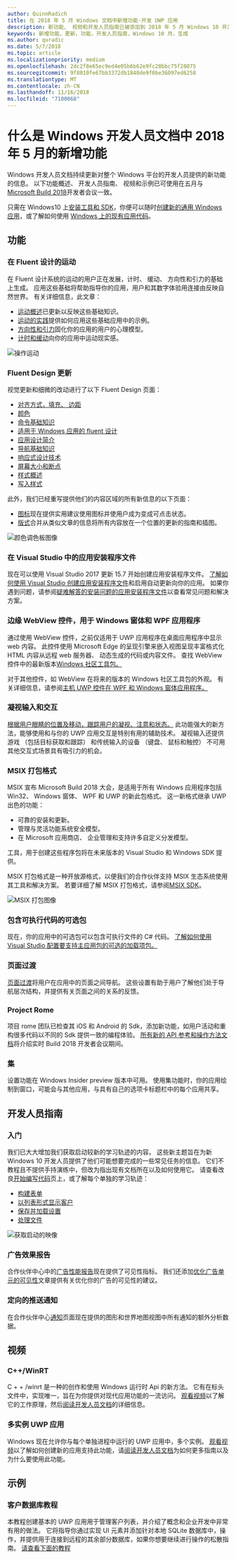 ```yaml
---
author: QuinnRadich
title: 在 2018 年 5 月 Windows 文档中新增功能-开发 UWP 应用
description: 新功能、 视频和开发人员指南已被添加到 2018 年 5 月 Windows 10 开发人员文档和 Microsoft Build 会议。
keywords: 新增功能，更新，功能，开发人员指南，Windows 10 月，生成
ms.author: quradic
ms.date: 5/7/2018
ms.topic: article
ms.localizationpriority: medium
ms.openlocfilehash: 2dc2f8e65ec9ed4e05b6b62e9fc28bbc75f28075
ms.sourcegitcommit: 9f8010fe67bb3372db1840de9f0be36097ed6258
ms.translationtype: MT
ms.contentlocale: zh-CN
ms.lasthandoff: 11/16/2018
ms.locfileid: "7100068"
---
```

# <a name="whats-new-in-the-windows-developer-docs-in-may-2018"></a>什么是 Windows 开发人员文档中 2018 年 5 月的新增功能

Windows 开发人员文档持续更新对整个 Windows 平台的开发人员提供的新功能的信息。 以下功能概述、 开发人员指南、 视频和示例已可使用在五月与[Microsoft Build 2018](https://www.microsoft.com/build)开发者会议一致。

只需在 Windows10 上[安装工具和 SDK](http://go.microsoft.com/fwlink/?LinkId=821431)，你便可以随时[创建新的通用 Windows 应用](../get-started/create-uwp-apps.md)，或了解如何使用 [Windows 上的现有应用代码](../porting/index.md)。

## <a name="features"></a>功能

### <a name="motion-in-fluent-design"></a>在 Fluent 设计的运动

在 Fluent 设计系统的运动的用户正在发展，计时、 缓动、 方向性和引力的基础上生成。 应用这些基础将帮助指导你的应用，用户和其数字体验用连接由反映自然世界。 有关详细信息，此文章：

* [运动概述](../design/motion/index.md)已更新以反映这些基础知识。
* [运动的实践](../design/motion/motion-in-practice.md)提供如何应用这些基础应用中的示例。
* [方向性和引力](../design/motion/directionality-and-gravity.md)固化你的应用的用户的心理模型。
* [计时和缓动](../design/motion/timing-and-easing.md)向你的应用中运动现实感。

![操作运动](../design/motion/images/contextual.gif)

### <a name="fluent-design-updates"></a>Fluent Design 更新

视觉更新和细微的改动进行了以下 Fluent Design 页面：

* [对齐方式，填充、 边距](../design/layout/alignment-margin-padding.md)
* [颜色](../design/style/color.md)
* [命令基础知识](../design/basics/commanding-basics.md)
* [适用于 Windows 应用的 fluent 设计](../design/fluent-design-system/index.md)
* [应用设计简介](../design/basics/design-and-ui-intro.md)
* [导航基础知识](../design/basics/navigation-basics.md)
* [响应式设计技术](../design/layout/responsive-design.md)
* [屏幕大小和断点](../design/layout/screen-sizes-and-breakpoints-for-responsive-design.md)
* [样式概述](../design/style/index.md)
* [写入样式](../design/style/writing-style.md)

此外，我们已经重写提供他们的内容区域的所有新信息的以下页面：

* [图标](../design/style/icons.md)现在提供实用建议使用图标并使用户成为变成可点击状态。
* [版式](../design/style/typography.md)合并从类似文章的信息将所有内容放在一个位置的更新的指南和插图。

![颜色调色板图像](../design/style/images/color/accent-color-palette.svg)

### <a name="app-installer-files-in-visual-studio"></a>在 Visual Studio 中的应用安装程序文件

现在可以使用 Visual Studio 2017 更新 15.7 开始创建应用安装程序文件。 [了解如何使用 Visual Studio 创建应用安装程序文件](../packaging/create-appinstallerfile-vs.md)和启用自动更新向你的应用。 如果你遇到问题，请参阅[疑难解答的安装问题的应用安装程序文件](../packaging/troubleshoot-appinstaller-issues.md)以查看常见问题和解决方案。

### <a name="edge-webview-control-for-windows-forms-and-wpf-applications"></a>边缘 WebView 控件，用于 Windows 窗体和 WPF 应用程序

通过使用 WebView 控件，之前仅适用于 UWP 应用程序在桌面应用程序中显示 web 内容。 此控件使用 Microsoft Edge 的呈现引擎来嵌入视图呈现丰富格式化 HTML 内容从远程 web 服务器、 动态生成的代码或内容文件。 查找 WebView 控件中的最新版本[Windows 社区工具包。](https://docs.microsoft.com/windows/uwpcommunitytoolkit/)

对于其他控件，如 WebView 在将来的版本的 Windows 社区工具包的外观。 有关详细信息，请参阅[主机 UWP 控件在 WPF 和 Windows 窗体应用程序。](https://docs.microsoft.com/windows/uwp/xaml-platform/xaml-host-controls)

### <a name="gaze-input-and-interactions"></a>凝视输入和交互

[根据用户眼睛的位置及移动，跟踪用户的凝视、注意和状态。](../design/input/gaze-interactions.md) 此功能强大的新方法，能够使用和与你的 UWP 应用交互是特别有用的辅助技术。 凝视输入还提供游戏 （包括目标获取和跟踪） 和传统输入的设备 （键盘、 鼠标和触控） 不可用其他交互式场景具有吸引力的机会。

### <a name="msix-packaging-format"></a>MSIX 打包格式

MSIX 宣布 Microsoft Build 2018 大会，是适用于所有 Windows 应用程序包括 Win32、 Windows 窗体、 WPF 和 UWP 的新此包格式。 这一新格式继承 UWP 出色的功能：

* 可靠的安装和更新。 
* 管理与灵活功能系统安全模型。
* 在 Microsoft 应用商店、 企业管理和支持许多自定义分发模型。

工具，用于创建这些程序包将在未来版本的 Visual Studio 和 Windows SDK 提供。

MSIX 打包格式是一种开放源格式，以便我们的合作伙伴支持 MSIX 生态系统使用其工具和解决方案。 若要详细了解 MSIX 打包格式，请参阅[MSIX SDK](https://github.com/Microsoft/msix-packaging)。 

![MSIX 打包图像](images/msix.png)

### <a name="optional-packages-with-executable-code"></a>包含可执行代码的可选包

现在，你的应用中的可选包可以包含可执行文件的 C# 代码。 [了解如何使用 Visual Studio 配置要支持主应用包的可选的加载项包。](../packaging/optional-packages-with-executable-code.md)

### <a name="page-transitions"></a>页面过渡

[页面过渡](../design/motion/page-transitions.md)将用户在应用中的页面之间导航。 这些设置有助于用户了解他们处于导航层次结构，并提供有关页面之间的关系的反馈。

### <a name="project-rome"></a>Project Rome

项目 rome 团队已检查其 iOS 和 Android 的 Sdk，添加新功能，如用户活动和重构很多代码以不同的 Sdk 提供一致的编程体验。 [所有新的 API 参考和操作方法文档](https://docs.microsoft.com/windows/project-rome/)将介绍实时 Build 2018 开发者会议期间。

### <a name="sets"></a>集

设置功能在 Windows Insider preview 版本中可用。 使用集功能时，你的应用绘制到窗口，可能会与其他应用，与具有自己的选项卡标题栏中的每个应用共享。 

## <a name="developer-guidance"></a>开发人员指南

### <a name="get-started"></a>入门

我们已大大增加我们获取启动较新的学习轨迹的内容。 这些新主题旨在为新 Windows 10 开发人员提供了他们可能想要完成的一些常见任务的信息。 它们不教程且不提供手持演练中，但改为指出现有文档所在以及如何使用它。 请查看改良[开始编写代码](../get-started/create-uwp-apps.md)页上，或了解每个单独的学习轨迹：

* [构建表单](../get-started/construct-form-learning-track.md)
* [以列表形式显示客户](../get-started/display-customers-in-list-learning-track.md)
* [保存并加载设置](../get-started/settings-learning-track.md)
* [处理文件](../get-started/fileio-learning-track.md)

![获取启动的映像](../get-started/images/build-your-app.png)

### <a name="advertising-performance-report"></a>广告效果报告

合作伙伴中心中的[广告性能报告](../publish/advertising-performance-report.md)现在提供了可见性指标。 我们还添加[优化广告单元的可见性](../monetize/optimize-ad-unit-viewability.md)文章提供有关优化你的广告的可见性的建议。

### <a name="targeted-push-notifications"></a>定向的推送通知

在合作伙伴中心[通知](../publish/send-push-notifications-to-your-apps-customers.md)页面现在提供的图形和世界地图视图中所有通知的额外分析数据。

## <a name="videos"></a>视频

### <a name="cwinrt"></a>C++/WinRT

C + + /winrt 是一种的创作和使用 Windows 运行时 Api 的新方法。 它有在标头文件中，实现唯一，旨在为你提供对现代应用功能的一流访问。 [观看视频](https://www.youtube.com/watch?v=TLSul1XxppA&feature=youtu.be)以了解它的工作原理，然后[阅读开发人员文档](../cpp-and-winrt-apis/index.md)的详细信息。

### <a name="multi-instance-uwp-apps"></a>多实例 UWP 应用

Windows 现在允许你与每个单独进程中运行的 UWP 应用中，多个实例。 [观看视频](https://www.youtube.com/watch?v=clnnf4cigd0&feature=youtu.be)以了解如何创建新的应用支持此功能，请[阅读开发人员文档](../launch-resume/multi-instance-uwp.md)为如何更多指南以及为什么要使用此功能。

## <a name="samples"></a>示例

### <a name="customer-database-tutorial"></a>客户数据库教程

本教程创建基本的 UWP 应用用于管理客户列表，并介绍了概念和企业开发中非常有用的做法。 它将指导你通过实现 UI 元素并添加针对本地 SQLite 数据库中，操作，并提供用于连接到远程的其余部分数据库，如果你想要继续进行操作的松散指南。 [请查看下面的教程](../enterprise/customer-database-tutorial.md)